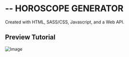 # -- HOROSCOPE GENERATOR

Created with HTML, SASS/CSS, Javascript, and a Web API.

## Preview Tutorial

![Image](/images/preview-horoscope.gif)
